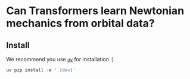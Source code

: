 # Can Transformers learn Newtonian mechanics from orbital data?

## Install
We recommend you use [`uv`](https://github.com/astral-sh/uv) for installation :) 

```py
uv pip install -e '.[dev]'
````